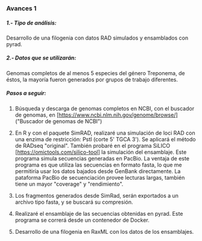 ### Avances 1

##### 1.- Tipo de análisis:

Desarrollo de una filogenia con datos RAD simulados y ensamblados con pyrad.

##### 2.- Datos que se utilizarán:

Genomas completos de al menos 5 especies del género Treponema, de éstos, la mayoría fueron generados por grupos de trabajo diferentes.

##### Pasos a seguir:

1. Búsqueda y descarga de genomas completos en NCBI, con el buscador de genomas, en [https://www.ncbi.nlm.nih.gov/genome/browse/] ("Buscador de genomas de NCBI")

2. En R y con el paquete SimRAD, realizaré una simulación de loci RAD con una enzima de restricción: PstI (corte 5' TGCA 3'). Se aplicará  el método de RADseq "original".
 También probaré en el programa SiLICO [https://omictools.com/silico-tool] la simulación del ensamblaje. Este programa simula secuencias    generadas en PacBio. La ventaja de este programa es que utiliza las secuencias en formato fasta, lo que me permitiría usar los datos bajados desde GenBank directamente. La pataforma PacBio de secuenciación provee lecturas largas, también tiene un mayor "coverage" y "rendimiento". 

3. Los fragmentos generados desde SimRad, serán exportados a un archivo tipo fasta, y se buscará su compresión.

4. Realizaré el ensamblaje de las secuencias obtenidas en pyrad. Este programa se correrá desde un contenedor de Docker.

5. Desarrollo de una filogenia en RaxML con los datos de los ensamblajes. 
